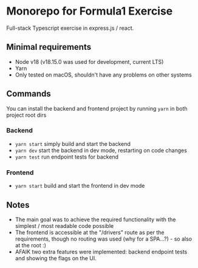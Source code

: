 # Monorepo for Formula1 Exercise

Full-stack Typescript exercise in express.js / react.


## Minimal requirements

- Node v18 (v18.15.0 was used for development, current LTS)
- Yarn
- Only tested on macOS, shouldn't have any problems on other systems


## Commands

You can install the backend and frontend project by running `yarn` in both project root dirs


### Backend

- `yarn start` simply build and start the backend
- `yarn dev` start the backend in dev mode, restarting on code changes
- `yarn test` run endpoint tests for backend


### Frontend

- `yarn start` build and start the frontend in dev mode


## Notes

- The main goal was to achieve the required functionality with the simplest / most readable code possible
- The frontend is accessible at the "/drivers" route as per the requirements, though no routing was used (why for a SPA...?) - so also at the root :)
- AFAIK two extra features were implemented: backend endpoint tests and showing the flags on the UI.
